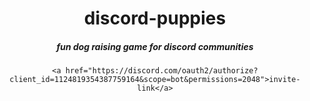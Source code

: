 <div align="center">
    <h1>discord-puppies</h1>
    <h5>fun dog raising game for discord communities</h5>

    <a href="https://discord.com/oauth2/authorize?client_id=1124819354387759164&scope=bot&permissions=2048">invite-link</a>

</div>
